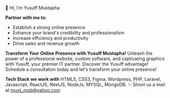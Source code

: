 👋 Hi, I’m Yusuff Mustapha

**Partner with me to:**
- Establish a strong online presence
- Enhance your brand's credibility and professionalism
- Increase efficiency and productivity
- Drive sales and revenue growth

**Transform Your Online Presence with Yusuff Mustapha!**
Unleash the power of a professional website, custom software, and captivating graphics with Yusuff, your premier IT partner. 
Discover the Yusuff advantage! Schedule a consultation today and let's transform your online presence!

**Tech Stack we work with**
HTML5, CSS3, Figma, Wordpress, PHP, Laravel, Javascript, ReactJS, NextJS, NodeJs, MYSQL, MongoDB.
✨ Shoot us a mail at muxt_mob@yahoo.com

<!---
techiestrategy/techiestrategy is a ✨ special ✨ repository because its `README.md` (this file) appears on your GitHub profile.
You can click the Preview link to take a look at your changes.
--->
